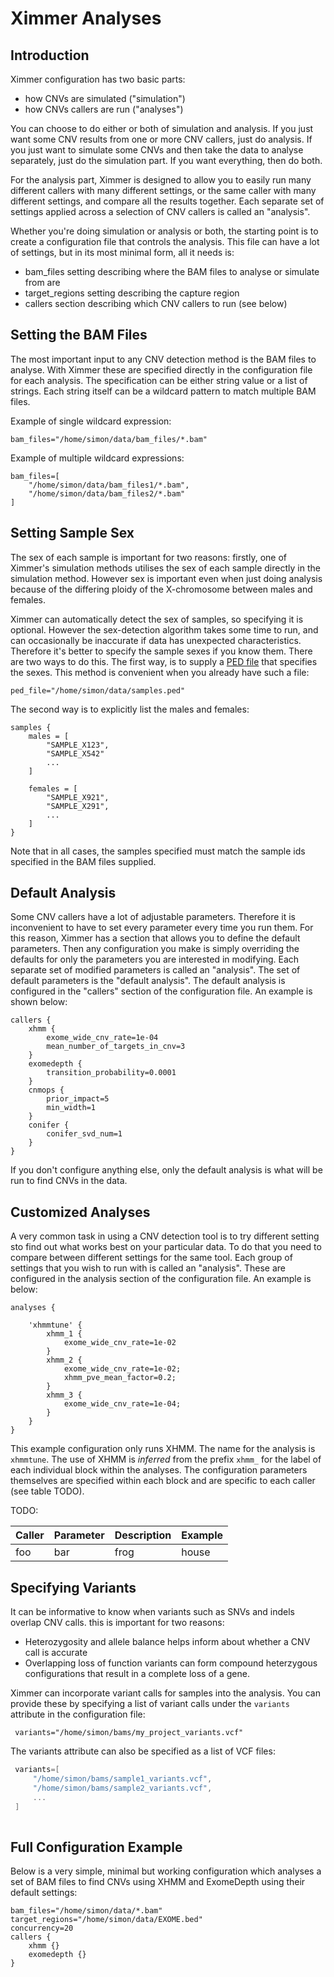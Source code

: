 # Ximmer Analyses

## Introduction

Ximmer configuration has two basic parts:

 * how CNVs are simulated ("simulation")
 * how CNVs callers are run ("analyses")

You can choose to do either or both of simulation and analysis. If you just want some 
CNV results from one or more CNV callers, just do analysis. If you just want to simulate 
some CNVs and then take the data to analyse separately, just do the simulation part. If 
you want everything, then do both.

For the analysis part, Ximmer is designed to allow you to easily run many different callers 
with many different settings, or the same caller with many different settings, and compare 
all the results together. Each separate set of settings applied across a selection 
of CNV callers is called an "analysis". 

Whether you're doing simulation or analysis or both, the starting point is to create 
a configuration file that controls the analysis. This file can have a lot of settings,
but in its most minimal form, all it needs is:

 * bam_files setting describing where the BAM files to analyse or simulate from are
 * target_regions setting describing the capture region
 * callers section describing which CNV callers to run (see below)

## Setting the BAM Files

The most important input to any CNV detection method is the BAM files to analyse. With 
Ximmer these are specified directly in the configuration file for each analysis. The 
specification can be either string value or a list of strings. Each string itself
can be a wildcard pattern to match multiple BAM files.

Example of single wildcard expression:

```
bam_files="/home/simon/data/bam_files/*.bam"
```

Example of multiple wildcard expressions:

```
bam_files=[
    "/home/simon/data/bam_files1/*.bam",
    "/home/simon/data/bam_files2/*.bam"
]
```

## Setting Sample Sex

The sex of each sample is important for two reasons: firstly, one of Ximmer's 
simulation methods utilises the sex of each sample directly in the simulation method.
However sex is important even when just doing analysis because of the differing ploidy 
of the X-chromosome between males and females. 

Ximmer can automatically detect the sex of samples, so specifying it is optional. However
the sex-detection algorithm takes some time to run, and can occasionally be inaccurate 
if data has unexpected characteristics. Therefore it's better to specify the sample 
sexes if you know them. There are two ways to do this. The first way, is to supply 
a [PED file](https://www.broadinstitute.org/haploview/input-file-formats) that specifies 
the sexes. This method is convenient when you already have such a file:

```
ped_file="/home/simon/data/samples.ped"
```

The second way is to explicitly list the males and females:

```
samples {
    males = [
        "SAMPLE_X123",
        "SAMPLE_X542"
        ...
    ]

    females = [
        "SAMPLE_X921",
        "SAMPLE_X291",
        ...
    ]
}
```

Note that in all cases, the samples specified must match the sample ids specified in the BAM 
files supplied.

## Default Analysis

Some CNV callers have a lot of adjustable parameters. Therefore it is inconvenient to
have to set every parameter every time you run them. For this reason, Ximmer has a 
section that allows you to define the default parameters. Then any configuration you make is
simply overriding the defaults for only the parameters you are interested in modifying. Each
separate set of modified parameters is called an "analysis". The set of default parameters 
is the "default analysis". The default analysis is configured in the "callers" section of the
configuration file. An example is shown below:

```
callers {
    xhmm {
        exome_wide_cnv_rate=1e-04
        mean_number_of_targets_in_cnv=3
    }
    exomedepth {
        transition_probability=0.0001
    }
    cnmops {
        prior_impact=5
        min_width=1
    }
    conifer {
        conifer_svd_num=1
    }
}
```

If you don't configure anything else, only the default analysis is what
will be run to find CNVs in the data.

## Customized Analyses

A very common task in using a CNV detection tool is to try different 
setting sto find out what works best on your particular data. To do that you need
to compare between different settings for the same tool. Each group of settings
that you wish to run with is called an "analysis". These are configured in the
analysis section of the configuration file. An example is below:

```
analyses {

    'xhmmtune' {
        xhmm_1 { 
            exome_wide_cnv_rate=1e-02 
        }
        xhmm_2 { 
            exome_wide_cnv_rate=1e-02; 
            xhmm_pve_mean_factor=0.2; 
        }
        xhmm_3 { 
            exome_wide_cnv_rate=1e-04; 
        }
    }
}
```

This example configuration only runs XHMM. The name for the analysis is `xhmmtune`. The use of XHMM 
is *inferred* from the prefix `xhmm_` for the label of each individual block 
within the analyses. The configuration parameters themselves are specified within each 
block and are specific to each caller (see table TODO).

TODO:

| Caller | Parameter |  Description | Example |
|--------|-----------|--------------|---------|
| foo   | bar   | frog | house |



## Specifying Variants

It can be informative to know when variants such as SNVs and indels overlap CNV calls. 
this is important for two reasons:

 * Heterozygosity and allele balance helps inform about whether a CNV call is accurate
 * Overlapping loss of function variants can form compound heterzygous configurations 
   that result in a complete loss of a gene.

Ximmer can incorporate variant calls for samples into the analysis. You can provide 
these by specifying a list of variant calls under the `variants` attribute in the 
configuration file:

```
 variants="/home/simon/bams/my_project_variants.vcf"
```

The variants attribute can also be specified as a list of VCF files:

```groovy
 variants=[
     "/home/simon/bams/sample1_variants.vcf",
     "/home/simon/bams/sample2_variants.vcf",
     ...
 ]
     
```

## Full Configuration Example

Below is a very simple, minimal but working configuration which analyses
a set of BAM files to find CNVs using XHMM and ExomeDepth using their
default settings:

```
bam_files="/home/simon/data/*.bam"
target_regions="/home/simon/data/EXOME.bed"
concurrency=20
callers {
    xhmm {}
    exomedepth {}
}
```










